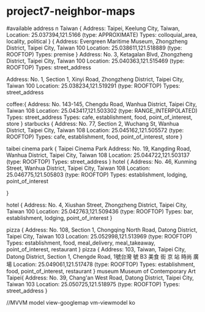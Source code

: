 # project7-neighbor-maps

#available address n Taiwan
{
  Address: Taipei, Keelung City, Taiwan,
  Location: 25.037394,121.5166 (type: APPROXIMATE)
  Types: colloquial_area, locality, political
}
{
  Address: Evergreen Maritime Museum, Zhongzheng District, Taipei City, Taiwan 100
Location: 25.038611,121.518889 (type: ROOFTOP)
Types: premise
}
Address: No. 3, Ketagalan Blvd, Zhongzheng District, Taipei City, Taiwan 100
Location: 25.040363,121.515469 (type: ROOFTOP)
Types: street_address

Address: No. 1, Section 1, Xinyi Road, Zhongzheng District, Taipei City, Taiwan 100
Location: 25.038234,121.519291 (type: ROOFTOP)
Types: street_address

coffee:{
  Address: No. 143-145, Chengdu Road, Wanhua District, Taipei City, Taiwan 108
Location: 25.043417,121.503302 (type: RANGE_INTERPOLATED)
Types: street_address
Types: cafe, establishment, food, point_of_interest, store
}
starbucks {
  Address: No. 77, Section 2, Wuchang St, Wanhua District, Taipei City, Taiwan 108
Location: 25.045162,121.505572 (type: ROOFTOP)
Types: cafe, establishment, food, point_of_interest, store
}

taibei cinema park {
  Taipei Cinema Park
  Address: No. 19, Kangding Road, Wanhua District, Taipei City, Taiwan 108
Location: 25.044722,121.503137 (type: ROOFTOP)
Types: street_address
}
hotel {
  Address: No. 46, Kunming Street, Wanhua District, Taipei City, Taiwan 108
Location: 25.046775,121.505803 (type: ROOFTOP)
Types: establishment, lodging, point_of_interest

}

hotel {
  Address: No. 4, Xiushan Street, Zhongzheng District, Taipei City, Taiwan 100
Location: 25.042763,121.509436 (type: ROOFTOP)
Types: bar, establishment, lodging, point_of_interest
}

pizza {
  Address: No. 108, Section 1, Chongqing North Road, Datong District, Taipei City, Taiwan 103
Location: 25.052998,121.513969 (type: ROOFTOP)
Types: establishment, food, meal_delivery, meal_takeaway, point_of_interest, restaurant
}
pizza {
  Address: 103, Taiwan, Taipei City, Datong District, Section 1, Chengde Road, 1號台灣 號 B3 美食 街 京 站 時尚 廣場
Location: 25.049061,121.517478 (type: ROOFTOP)
Types: establishment, food, point_of_interest, restaurant
}
museum Museum of Contemporary Art Taipei{
  Address: No. 39, Chang'an West Road, Datong District, Taipei City, Taiwan 103
Location: 25.050725,121.518975 (type: ROOFTOP)
Types: street_address
}

//MVVM
model
view-googlemap
vm-viewmodel ko
